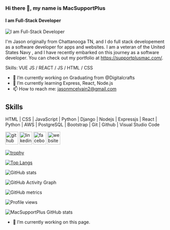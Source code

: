 ### Hi there 👋, my name is MacSupportPlus
#### I am Full-Stack Developer
![I am Full-Stack Developer](https://scontent.fhou1-1.fna.fbcdn.net/v/t1.18169-9/21462752_10212635763381849_6953151773003669402_n.jpg?_nc_cat=100&ccb=1-3&_nc_sid=8bfeb9&_nc_ohc=XC03HEM-1l4AX_IxlfO&tn=St7bXoJ2pXGSHC5O&_nc_ht=scontent.fhou1-1.fna&oh=0807470709f1c55e0f76e99d9e2a1deb&oe=60CFFA75)

I'm Jason originally from Chattanooga TN, and I do full stack developement as a software developer for apps and websites. I am a veteran of the United States Navy , and I have recently embarked on this journey as a software developer. You can check out my portfolio at https://supportplusmac.com/.

Skills: VUE JS / REACT / JS / HTML / CSS

- 🔭 I’m currently working on Graduating from @Digitalcrafts 
- 🌱 I’m currently learning Express, React, Node.js 
- 📫 How to reach me: jasonmcelvain2@gmail.com 
## Skills 

 HTML | CSS | JavaScript | Python | Django | Nodejs | Expressjs | React | Python | AWS | PostgreSQL | Bootstrap | Git | Github | Visual Studio Code

[<img src='https://cdn.jsdelivr.net/npm/simple-icons@3.0.1/icons/github.svg' alt='github' height='40'>](https://github.com/https://github.com/MacSupportPlus)  [<img src='https://cdn.jsdelivr.net/npm/simple-icons@3.0.1/icons/linkedin.svg' alt='linkedin' height='40'>](https://www.linkedin.com/in/https://www.linkedin.com/in/jason-mcelvain-756772183//)  [<img src='https://cdn.jsdelivr.net/npm/simple-icons@3.0.1/icons/facebook.svg' alt='facebook' height='40'>](https://www.facebook.com/https://www.facebook.com/jmcelvain2)  [<img src='https://cdn.jsdelivr.net/npm/simple-icons@3.0.1/icons/icloud.svg' alt='website' height='40'>](https://supportplusmac.com/)  

[![trophy](https://github-profile-trophy.vercel.app/?username=https://github.com/MacSupportPlus)](https://github.com/ryo-ma/github-profile-trophy)

[![Top Langs](https://github-readme-stats.vercel.app/api/top-langs/?username=https://github.com/MacSupportPlus)](https://github.com/anuraghazra/github-readme-stats)

![GitHub stats](https://github-readme-stats.vercel.app/api?username=https://github.com/MacSupportPlus&show_icons=true)  

![GitHub Activity Graph](https://activity-graph.herokuapp.com/graph?username=https://github.com/MacSupportPlus)  

![GitHub metrics](https://metrics.lecoq.io/https://github.com/MacSupportPlus)  

![Profile views](https://gpvc.arturio.dev/https://github.com/MacSupportPlus)  

![MacSupportPlus GitHub stats](https://github-readme-stats.vercel.app/api?username=macsupportplus&theme=dark&show_icons=true)


- 🔭 I’m currently working on this page. 






